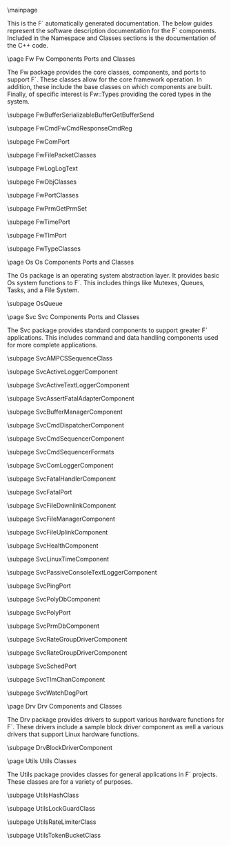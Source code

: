 \mainpage

This is the F´ automatically generated documentation. The below guides represent the software
description documentation for the F´ components. Included in the Namespace and Classes sections
is the documentation of the C++ code.


\page Fw Fw Components Ports and Classes

The Fw package provides the core classes, components, and ports to support F´. These classes allow
for the core framework operation. In addition, these include the base classes on which components
are built.  Finally, of specific interest is Fw::Types providing the cored types in the system.

\subpage FwBufferSerializableBufferGetBufferSend

\subpage FwCmdFwCmdResponseCmdReg

\subpage FwComPort

\subpage FwFilePacketClasses

\subpage FwLogLogText

\subpage FwObjClasses

\subpage FwPortClasses

\subpage FwPrmGetPrmSet

\subpage FwTimePort

\subpage FwTlmPort

\subpage FwTypeClasses


\page Os Os Components Ports and Classes

The Os package is an operating system abstraction layer. It provides basic Os system functions to
F´. This includes things like Mutexes, Queues, Tasks, and a File System.

\subpage OsQueue


\page Svc Svc Components Ports and Classes

The Svc package provides standard components to support greater F´ applications. This includes
command and data handling components used for more complete applications.

\subpage SvcAMPCSSequenceClass

\subpage SvcActiveLoggerComponent

\subpage SvcActiveTextLoggerComponent

\subpage SvcAssertFatalAdapterComponent

\subpage SvcBufferManagerComponent

\subpage SvcCmdDispatcherComponent

\subpage SvcCmdSequencerComponent

\subpage SvcCmdSequencerFormats

\subpage SvcComLoggerComponent

\subpage SvcFatalHandlerComponent

\subpage SvcFatalPort

\subpage SvcFileDownlinkComponent

\subpage SvcFileManagerComponent

\subpage SvcFileUplinkComponent

\subpage SvcHealthComponent

\subpage SvcLinuxTimeComponent

\subpage SvcPassiveConsoleTextLoggerComponent

\subpage SvcPingPort

\subpage SvcPolyDbComponent

\subpage SvcPolyPort

\subpage SvcPrmDbComponent

\subpage SvcRateGroupDriverComponent

\subpage SvcRateGroupDriverComponent

\subpage SvcSchedPort

\subpage SvcTlmChanComponent

\subpage SvcWatchDogPort


\page Drv Drv Components and Classes

The Drv package provides drivers to support various hardware functions for F´. These drivers 
include a sample block driver component as well a various drivers that support Linux hardware
functions.

\subpage DrvBlockDriverComponent



\page Utils Utils Classes

The Utils package provides classes for general applications in F´ projects. These classes are for
a variety of purposes.

\subpage UtilsHashClass

\subpage UtilsLockGuardClass

\subpage UtilsRateLimiterClass

\subpage UtilsTokenBucketClass
